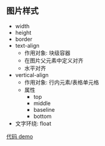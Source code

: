 ## 图片样式

- width
- height
- border
- text-align
  - 作用对象: 块级容器
  - 在图片父元素中定义对齐
  - 水平对齐
- vertical-align
  - 作用对象: 行内元素/表格单元格
  - 属性
      - top
      - middle
      - baseline
      - bottom
- 文字环绕: float

[代码 demo](../../css_part/img_style/demo.html)